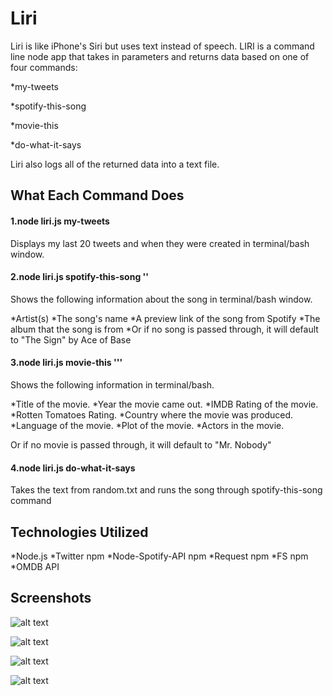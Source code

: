 # Liri

Liri is like iPhone's Siri but uses text instead of speech. LIRI is a command line node app that takes in parameters and returns data based on one of four commands:

\*my-tweets

\*spotify-this-song

\*movie-this

\*do-what-it-says

Liri also logs all of the returned data into a text file.

## What Each Command Does

#### 1.node liri.js my-tweets

Displays my last 20 tweets and when they were created in terminal/bash window.

#### 2.node liri.js spotify-this-song '<song name>'

Shows the following information about the song in terminal/bash window.

\*Artist(s)
\*The song's name
\*A preview link of the song from Spotify
\*The album that the song is from
\*Or if no song is passed through, it will default to "The Sign" by Ace of Base

#### 3.node liri.js movie-this ''<movie name>'

Shows the following information in terminal/bash.

\*Title of the movie.
\*Year the movie came out.
\*IMDB Rating of the movie.
\*Rotten Tomatoes Rating.
\*Country where the movie was produced.
\*Language of the movie.
\*Plot of the movie.
\*Actors in the movie.

Or if no movie is passed through, it will default to "Mr. Nobody"

#### 4.node liri.js do-what-it-says

Takes the text from random.txt and runs the song through spotify-this-song command

## Technologies Utilized

\*Node.js
\*Twitter npm
\*Node-Spotify-API npm
\*Request npm
\*FS npm
\*OMDB API

## Screenshots

![alt text](../images/Liri-1.png)

![alt text](../images/Liri-2.png)

![alt text](../images/Liri-3.png)

![alt text](../images/Liri-4.png)
